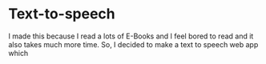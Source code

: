 # Text-to-speech
I made this because I read a lots of E-Books and I feel bored to read and it also takes much more time. So, I decided to make a text to speech web app which
